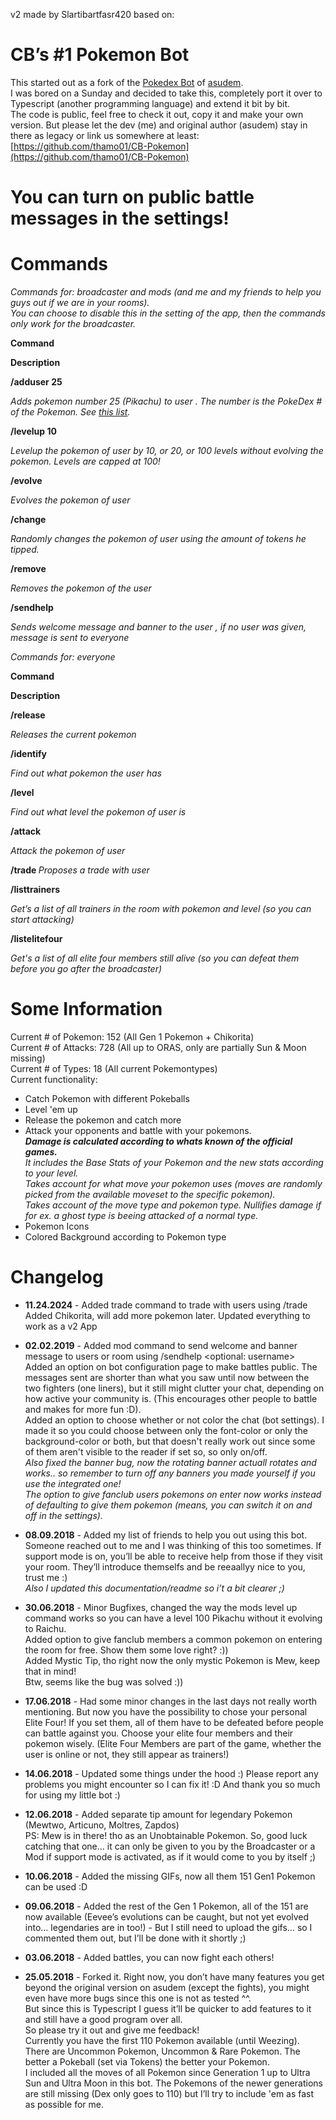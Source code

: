 v2 made by Slartibartfasr420 based on:

CB’s #1 Pokemon Bot
===================

This started out as a fork of the [Pokedex Bot](https://de.chaturbate.com/apps/app_details/pokedex/?version=&slot=3) of [asudem](https://de.chaturbate.com/apps/user_uploads/3/asudem/).  
I was bored on a Sunday and decided to take this, completely port it over to Typescript (another programming language) and extend it bit by bit.  
The code is public, feel free to check it out, copy it and make your own version. But please let the dev (me) and original author (asudem) stay in there as legacy or link us somewhere at least: [https://github.com/thamo01/CB-Pokemon](https://github.com/thamo01/CB-Pokemon)

You can turn on public battle messages in the settings!
=======================================================

Commands
========

_Commands for: broadcaster and mods (and me and my friends to help you guys out if we are in your rooms).  
You can choose to disable this in the setting of the app, then the commands only work for the broadcaster._

**Command**

**Description**

**/adduser <username> 25**

_Adds pokemon number 25 (Pikachu) to user <username>. The number is the PokeDex # of the Pokemon. See [this list](https://bulbapedia.bulbagarden.net/wiki/List_of_Pok%C3%A9mon_by_National_Pok%C3%A9dex_number#Generation_I)._

**/levelup <username> 10**

_Levelup the pokemon of user <username> by 10, or 20, or 100 levels without evolving the pokemon. Levels are capped at 100!_

**/evolve <username>**

_Evolves the pokemon of user <username>_

**/change <username>**

_Randomly changes the pokemon of user <username> using the amount of tokens he tipped._

**/remove <username>**

_Removes the pokemon of the user <username>_

**/sendhelp <username>**

_Sends welcome message and banner to the user <username>, if no user was given, message is sent to everyone_

_Commands for: everyone_

**Command**

**Description**

**/release**

_Releases the current pokemon_

**/identify <username>**

_Find out what pokemon the user <username> has_

**/level <username>**

_Find out what level the pokemon of user <username> is_

**/attack <username>**

_Attack the pokemon of user <username>_

**/trade <username>**
_Proposes a trade with user <username>_

**/listtrainers**

_Get’s a list of all trainers in the room with pokemon and level (so you can start attacking)_

**/listelitefour**

_Get's a list of all elite four members still alive (so you can defeat them before you go after the broadcaster)_

Some Information
================

Current # of Pokemon: 152 (All Gen 1 Pokemon + Chikorita)  
Current # of Attacks: 728 (All up to ORAS, only are partially Sun & Moon missing)  
Current # of Types: 18 (All current Pokemontypes)  
Current functionality:

*   Catch Pokemon with different Pokeballs
*   Level 'em up
*   Release the pokemon and catch more
*   Attack your opponents and battle with your pokemons.  
    _**Damage is calculated according to whats known of the official games.**  
    It includes the Base Stats of your Pokemon and the new stats according to your level.  
    Takes account for what move your pokemon uses (moves are randomly picked from the available moveset to the specific pokemon).  
    Takes account of the move type and pokemon type. Nullifies damage if for ex. a ghost type is beeing attacked of a normal type._
*   Pokemon Icons
*   Colored Background according to Pokemon type

Changelog
=========
*   **11.24.2024** - Added trade command to trade with users using /trade <username>
        Added Chikorita, will add more pokemon later.
        Updated everything to work as a v2 App
        
*   **02.02.2019** - Added mod command to send welcome and banner message to users or room using /sendhelp <optional: username>  
    Added an option on bot configuration page to make battles public. The messages sent are shorter than what you saw until now between the two fighters (one liners), but it still might clutter your chat, depending on how active your community is. (This encourages other people to battle and makes for more fun :D).  
    Added an option to choose whether or not color the chat (bot settings). I made it so you could choose between only the font-color or only the background-color or both, but that doesn't really work out since some of them aren't visible to the reader if set so, so only on/off.  
    _Also fixed the banner bug, now the rotating banner actuall rotates and works.. so remember to turn off any banners you made yourself if you use the integrated one!  
    The option to give fanclub users pokemons on enter now works instead of defaulting to give them pokemon (means, you can switch it on and off in the settings)._
*   **08.09.2018** - Added my list of friends to help you out using this bot. Someone reached out to me and I was thinking of this too sometimes. If support mode is on, you’ll be able to receive help from those if they visit your room. They’ll introduce themselfs and be reeaallyy nice to you, trust me :)  
    _Also I updated this documentation/readme so i’t a bit clearer ;)_
*   **30.06.2018** - Minor Bugfixes, changed the way the mods level up command works so you can have a level 100 Pikachu without it evolving to Raichu.  
    Added option to give fanclub members a common pokemon on entering the room for free. Show them some love right? :))  
    Added Mystic Tip, tho right now the only mystic Pokemon is Mew, keep that in mind!  
    Btw, seems like the bug was solved :))
*   **17.06.2018** - Had some minor changes in the last days not really worth mentioning. But now you have the possibility to chose your personal Elite Four! If you set them, all of them have to be defeated before people can battle against you. Choose your elite four members and their pokemon wisely. (Elite Four Members are part of the game, whether the user is online or not, they still appear as trainers!)
*   **14.06.2018** - Updated some things under the hood :) Please report any problems you might encounter so I can fix it! :D And thank you so much for using my little bot :)
*   **12.06.2018** - Added separate tip amount for legendary Pokemon (Mewtwo, Articuno, Moltres, Zapdos)  
    PS: Mew is in there! tho as an Unobtainable Pokemon. So, good luck catching that one… it can only be given to you by the Broadcaster or a Mod if support mode is activated, as if it would come to you by itself ;)
*   **10.06.2018** - Added the missing GIFs, now all them 151 Gen1 Pokemon can be used :D
*   **09.06.2018** - Added the rest of the Gen 1 Pokemon, all of the 151 are now available (Eevee’s evolutions can be caught, but not yet evolved into… legendaries are in too!) - But I still need to upload the gifs… so I commented them out, but I’ll be done with it shortly ;)
*   **03.06.2018** - Added battles, you can now fight each others!
*   **25.05.2018** - Forked it. Right now, you don’t have many features you get beyond the original version on asudem (except the fights), you might even have more bugs since this one is not as tested ^^.  
    But since this is Typescript I guess it’ll be quicker to add features to it and still have a good program over all.  
    So please try it out and give me feedback!  
    Currently you have the first 110 Pokemon available (until Weezing).  
    There are Uncommon Pokemon, Uncommon & Rare Pokemon. The better a Pokeball (set via Tokens) the better your Pokemon.  
    I included all the moves of all Pokemon since Generation 1 up to Ultra Sun and Ultra Moon in this bot. The Pokemons of the newer generations are still missing (Dex only goes to 110) but I’ll try to include 'em as fast as possible for me.